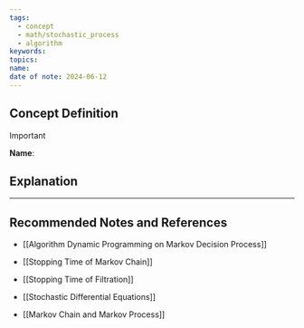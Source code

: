 ```yaml
---
tags:
  - concept
  - math/stochastic_process
  - algorithm
keywords: 
topics: 
name: 
date of note: 2024-06-12
---
```


## Concept Definition

>[!important]
>**Name**: 



## Explanation





-----------
##  Recommended Notes and References

- [[Algorithm Dynamic Programming on Markov Decision Process]]

- [[Stopping Time of Markov Chain]]
- [[Stopping Time of Filtration]]
- [[Stochastic Differential Equations]]
- [[Markov Chain and Markov Process]]
